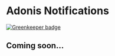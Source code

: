 # Adonis Notifications

[![Greenkeeper badge](https://badges.greenkeeper.io/enniel/adonis-notifications.svg?token=dea3458c0711717f4fc0d3552c8ed60b9e303150ba05c91b98127212771faa13&ts=1494854320121)](https://greenkeeper.io/)

## Coming soon...
